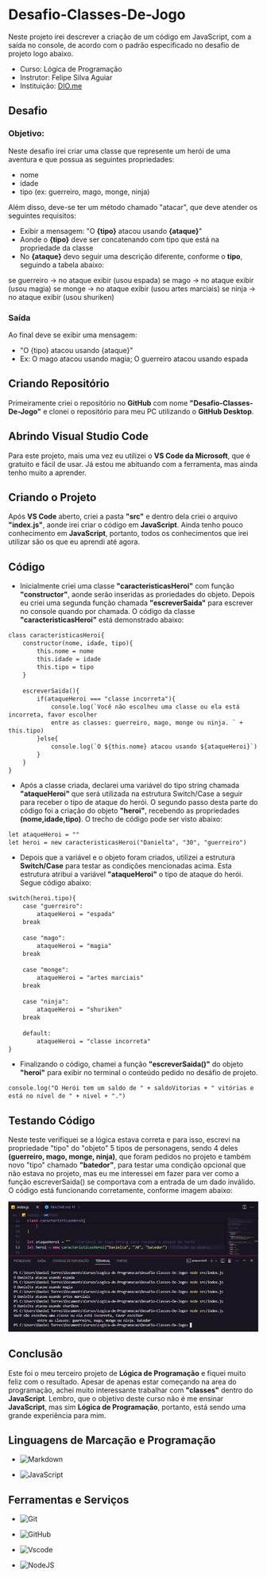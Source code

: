 # Desafio-Classes-De-Jogo

Neste projeto irei descrever a criação de um código em JavaScript, com a saída no console, de acordo com o padrão especificado no desafio de projeto logo abaixo.

- Curso: Lógica de Programação
- Instrutor: Felipe Silva Aguiar
- Instituição: [DIO.me](https://www.dio.me/)

## Desafio

### Objetivo:

Neste desafio irei criar uma classe que represente um herói de uma aventura e que possua as seguintes propriedades:

- nome
- idade
- tipo (ex: guerreiro, mago, monge, ninja)

Além disso, deve-se ter um método chamado "atacar", que deve atender os seguintes requisitos:

- Exibir a mensagem: "O __{tipo}__ atacou usando __{ataque}__"
- Aonde o __{tipo}__ deve ser concatenando com tipo que está na propriedade da classe
- No __{ataque}__ devo seguir uma descrição diferente, conforme o __tipo__, seguindo a tabela abaixo:

se guerreiro -> no ataque exibir (usou espada)
se mago -> no ataque exibir (usou magia)
se monge -> no ataque exibir (usou artes marciais)
se ninja -> no ataque exibir (usou shuriken)

### Saída

Ao final deve se exibir uma mensagem:

- "O {tipo} atacou usando {ataque}"
- Ex: O mago atacou usando magia; O guerreiro atacou usando espada

## Criando Repositório

Primeiramente criei o repositório no __GitHub__ com nome __"Desafio-Classes-De-Jogo"__ e clonei o repositório para meu PC utilizando o __GitHub Desktop__.

## Abrindo Visual Studio Code

Para este projeto, mais uma vez eu utilizei o __VS Code da Microsoft__, que é gratuito e fácil de usar. Já estou me abituando com a ferramenta, mas ainda tenho muito a aprender.

## Criando o Projeto

Após __VS Code__ aberto, criei a pasta __"src"__ e dentro dela criei o arquivo __"index.js"__, aonde irei criar o código em __JavaScript__. Ainda tenho pouco conhecimento em  __JavaScript__, portanto, todos os conhecimentos que irei utilizar são os que eu aprendi até agora.

## Código

- Inicialmente criei uma classe __"caracteristicasHeroi"__ com função __"constructor"__, aonde serão inseridas as proriedades do objeto. Depois eu criei uma segunda função chamada __"escreverSaida"__ para escrever no console quando por chamada. O código da classe __"caracteristicasHeroi"__ está demonstrado abaixo:

```
class caracteristicasHeroi{
    constructor(nome, idade, tipo){
        this.nome = nome
        this.idade = idade
        this.tipo = tipo
    }

    escreverSaida(){
        if(ataqueHeroi === "classe incorreta"){
            console.log(`Você não escolheu uma classe ou ela está incorreta, favor escolher 
            entre as classes: guerreiro, mago, monge ou ninja. ` + this.tipo)
        }else{
            console.log(`O ${this.nome} atacou usando ${ataqueHeroi}`)
        }
    }
}
```

- Após a classe criada, declarei uma variável do tipo string chamada __"ataqueHeroi"__ que será utilizada na estrutura Switch/Case a seguir para receber o tipo de ataque do herói. O segundo passo desta parte do código foi a criação do objeto __"heroi"__, recebendo as propriedades __(nome,idade,tipo)__. O trecho de código pode ser visto abaixo:

```
let ataqueHeroi = ""
let heroi = new caracteristicasHeroi("Danielta", "30", "guerreiro")
```

- Depois que a variável e o objeto foram criados, utilizei a estrutura __Switch/Case__ para testar as condições mencionadas acima. Esta estrutura atribui a variável __"ataqueHeroi"__ o tipo de ataque do herói. Segue código abaixo:

```
switch(heroi.tipo){ 
    case "guerreiro":
        ataqueHeroi = "espada"
    break

    case "mago":
        ataqueHeroi = "magia"
    break

    case "monge":
        ataqueHeroi = "artes marciais"
    break

    case "ninja":
        ataqueHeroi = "shuriken"
    break

    default:
        ataqueHeroi = "classe incorreta"
}
```

- Finalizando o código, chamei a função __"escreverSaida()"__ do objeto __"heroi"__ para exibir no terminal o conteúdo pedido no desáfio de projeto.

```
console.log("O Herói tem um saldo de " + saldoVitorias + " vitórias e está no nível de " + nivel + ".")
```

## Testando Código

Neste teste verifiquei se a lógica estava correta e para isso, escrevi na propriedade "tipo" do "objeto" 5 tipos de personagens, sendo 4 deles __(guerreiro, mago, monge, ninja)__, que foram pedidos no projeto e também novo "tipo" chamado __"batedor"__, para testar uma condição opcional que não estava no projeto, mas eu me interessei em fazer para ver como a função escreverSaida() se comportava com a entrada de um dado inválido. O código está funcionando corretamente, conforme imagem abaixo:

<img src="Image/TestesTiposHerois.JPG">


## Conclusão

Este foi o meu terceiro projeto de __Lógica de Programação__ e fiquei muito feliz com o resultado. Apesar de apenas estar começando na area do programação, achei muito interessante trabalhar com __"classes"__ dentro do __JavaScript__. Lembro, que o objetivo deste curso não é me ensinar __JavaScript__, mas sim __Lógica de Programação__, portanto, está sendo uma grande experiência para mim.

## Linguagens de Marcação e Programação

- ![Markdown](https://img.shields.io/badge/Markdown-000?style=for-the-badge&logo=markdown)

- ![JavaScript](https://img.shields.io/badge/JavaScript-F7DF1E?style=for-the-badge&logo=javascript&logoColor=black)

## Ferramentas e Serviços

- ![Git](https://img.shields.io/badge/GIT-E44C30?style=for-the-badge&logo=git&logoColor=white)

- ![GitHub](https://img.shields.io/badge/GitHub-100000?style=for-the-badge&logo=github&logoColor=white)

- ![Vscode](https://img.shields.io/badge/Vscode-007ACC?style=for-the-badge&logo=visual-studio-code&logoColor=white)

- ![NodeJS](https://img.shields.io/badge/node.js-6DA55F?style=for-the-badge&logo=node.js&logoColor=white)